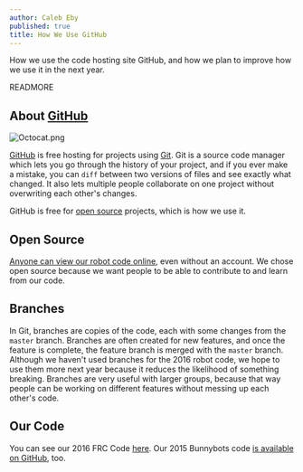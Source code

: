 ```yaml
---
author: Caleb Eby
published: true
title: How We Use GitHub
---
```

How we use the code hosting site GitHub, and how we plan to improve how we use it in the next year.

READMORE

## About [GitHub](https://github.com)
![Octocat.png]({{site.baseurl}}/source/images/blog/octocat.png)

[GitHub](https://github.com) is free hosting for projects using [Git](https://git-scm.com/). Git is a source code manager which lets you go through the history of your project, and if you ever make a mistake, you can `diff` between two versions of files and see exactly what changed. It also lets multiple people collaborate on one project without overwriting each other's changes.

GitHub is free for [open source](https://opensource.com/resources/what-open-source) projects, which is how we use it.

## Open Source
[Anyone can view our robot code online](https://github.com/team1432/FRC-2016), even without an account. We chose open source because we want people to be able to contribute to and learn from our code.

## Branches
In Git, branches are copies of the code, each with some changes from the `master` branch. Branches are often created for new features, and once the feature is complete, the feature branch is merged with the `master` branch. Although we haven't used branches for the 2016 robot code, we hope to use them more next year because it reduces the likelihood of something breaking. Branches are very useful with larger groups, because that way people can be working on different features without messing up each other's code.

## Our Code
You can see our 2016 FRC Code [here](https://github.com/team1432/FRC-2016/tree/master/src/org/usfirst/frc/team1432/robot). Our 2015 Bunnybots code [is available on GitHub](https://github.com/team1432/bunnybots-2015), too.
